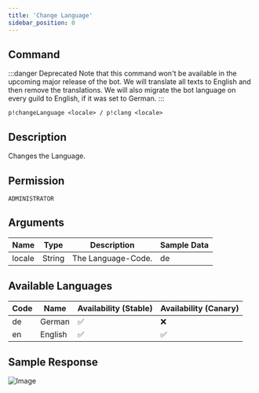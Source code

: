 ```yaml
---
title: 'Change Language'
sidebar_position: 0
---
```


## Command
:::danger Deprecated
Note that this command won't be available in the upcoming major release of the bot. We will translate all texts to English and then remove the translations.
We will also migrate the bot language on every guild to English, if it was set to German.
:::
```
p!changeLanguage <locale> / p!clang <locale>
```

## Description
Changes the Language.

## Permission
`ADMINISTRATOR`

## Arguments
| Name | Type | Description | Sample Data |
| ---- | ---- | ----------- | ----------- |
| locale | String | The Language-Code. | de |

## Available Languages
| Code | Name    | Availability (Stable) | Availability (Canary) |
| ---- | ------- | --------------------- | --------------------- |
| de   | German  | :white_check_mark:    | :x:                   |
| en   | English | :white_check_mark:    | :white_check_mark:    |

## Sample Response
![Image](https://cdn.herrtxbias.net/Discord_pyVEUCB1wh.png)
